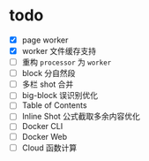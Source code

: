 # todo

- [x] page worker
- [x] worker 文件缓存支持
- [ ] 重构 `processor` 为 `worker`
- [ ] block 分自然段
- [ ] 多栏 shot 合并
- [ ] big-block 误识别优化
- [ ] Table of Contents
- [ ] Inline Shot 公式截取多余内容优化
- [ ] Docker CLI
- [ ] Docker Web
- [ ] Cloud 函数计算
